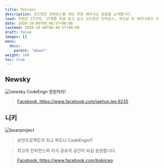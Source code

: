 ```yaml
---
title: Patrons
description: 코드엔진 컨퍼런스를 개인 후원 해주시는 분들을 소개합니다.
lead: 후원은 IT서적, IT제품 등을 받고 있고 코드엔진 컨퍼런스, 워크샵 및 세미나에서 사용합니다.
date: 2020-10-06T08:48:57+00:00
lastmod: 2020-10-06T08:48:57+00:00
draft: false
images: []
menu:
  docs:
    parent: "about"
weight: 100
toc: true
---
```



## Newsky
![newsky](../patrons_newsky.png)
CodeEngn 영원하라!

> <a href='https://www.facebook.com/jaehun.lee.9235' target='_blank'>Facebook: https://www.facebook.com/jaehun.lee.9235</a>


## 니키
![boanproject](../patrons_boanproject.png)

> 보안프로젝트의 최고 파트너 CodeEngn!!!

> 최고의 컨퍼런스와 지식 공유의 공간이 되길 응원합니다.

> <a href='https://www.facebook.com/bokjiceo' target='_blank'>Facebook: https://www.facebook.com/bokjiceo</a>
